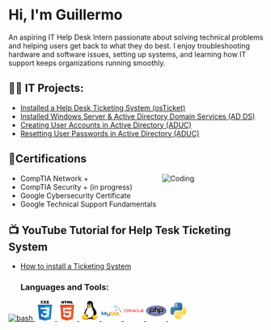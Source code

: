 <h1>Hi, I'm Guillermo </h1>
<p> An aspiring IT Help Desk Intern passionate about solving technical problems and helping users get back to what they do best.  
I enjoy troubleshooting hardware and software issues, setting up systems, and learning how IT support keeps organizations running smoothly. </p>

<h2>👨‍💻 IT Projects:</h2>


  - [Installed a Help Desk Ticketing System (osTicket)](https://github.com/guvaldovinos/HelpDeskTicketingSystemLab)
  - [Installed Windows Server & Active Directory Domain Services (AD DS)](https://github.com/guvaldovinos/Active-Directory-Lab)
  - [Creating User Accounts in Active Directory (ADUC)](https://github.com/guvaldovinos/Creating-User-Accounts-in-Active-Directory-)
  - [Resetting User Passwords in Active Directory (ADUC)](https://github.com/guvaldovinos/Active-Directory-Lab)
<h2> 📜Certifications</h2>

  - CompTIA Network + <img align="right" alt="Coding" width="200" src="https://media1.giphy.com/media/v1.Y2lkPTc5MGI3NjExZnc4OXJyNW5xdzlxcHg3c2ptdWNodGxwaGJubDF3MnNjaXB0NnE1YSZlcD12MV9pbnRlcm5hbF9naWZfYnlfaWQmY3Q9Zw/qgQUggAC3Pfv687qPC/giphy.gif">
  - CompTIA Security + (in progress)
  - Google Cybersecurity Certificate 
  - Google Technical Support Fundamentals


    
<h2>📺 YouTube Tutorial for Help Tesk Ticketing System</h2>

- [How to install a Ticketing System](https://youtu.be/oyiivb2ygSo)

  <h3 align="left">Languages and Tools:</h3>
<p align="left"> <a href="https://www.gnu.org/software/bash/" target="_blank" rel="noreferrer"> <img src="https://www.vectorlogo.zone/logos/gnu_bash/gnu_bash-icon.svg" alt="bash" width="40" height="40"/> </a> <a href="https://www.w3schools.com/css/" target="_blank" rel="noreferrer"> <img src="https://raw.githubusercontent.com/devicons/devicon/master/icons/css3/css3-original-wordmark.svg" alt="css3" width="40" height="40"/> </a> <a href="https://www.w3.org/html/" target="_blank" rel="noreferrer"> <img src="https://raw.githubusercontent.com/devicons/devicon/master/icons/html5/html5-original-wordmark.svg" alt="html5" width="40" height="40"/> </a> <a href="https://www.linux.org/" target="_blank" rel="noreferrer"> <img src="https://raw.githubusercontent.com/devicons/devicon/master/icons/linux/linux-original.svg" alt="linux" width="40" height="40"/> </a> <a href="https://www.mysql.com/" target="_blank" rel="noreferrer"> <img src="https://raw.githubusercontent.com/devicons/devicon/master/icons/mysql/mysql-original-wordmark.svg" alt="mysql" width="40" height="40"/> </a> <a href="https://www.oracle.com/" target="_blank" rel="noreferrer"> <img src="https://raw.githubusercontent.com/devicons/devicon/master/icons/oracle/oracle-original.svg" alt="oracle" width="40" height="40"/> </a> <a href="https://www.php.net" target="_blank" rel="noreferrer"> <img src="https://raw.githubusercontent.com/devicons/devicon/master/icons/php/php-original.svg" alt="php" width="40" height="40"/> </a> <a href="https://www.python.org" target="_blank" rel="noreferrer"> <img src="https://raw.githubusercontent.com/devicons/devicon/master/icons/python/python-original.svg" alt="python" width="40" height="40"/> </a> </p>




<!--
**joshmadakor1/joshmadakor1** is a ✨ _special_ ✨ repository because its `README.md` (this file) appears on your GitHub profile.

Here are some ideas to get you started:

- 🔭 I’m currently working on ...
- 🌱 I’m currently learning ...
- 👯 I’m looking to collaborate on ...
- 🤔 I’m looking for help with ...
- 💬 Ask me about ...
- 📫 How to reach me: ...
- 😄 Pronouns: ...
- ⚡ Fun fact: ...
-->
